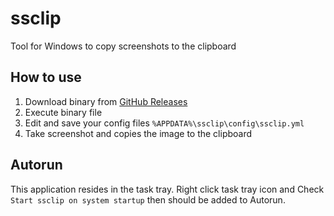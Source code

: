 # ssclip

Tool for Windows to copy screenshots to the clipboard

## How to use

1. Download binary from [GitHub Releases](https://github.com/naari3/ssclip/releases)
1. Execute binary file
1. Edit and save your config files `%APPDATA%\ssclip\config\ssclip.yml`
1. Take screenshot and copies the image to the clipboard

## Autorun

This application resides in the task tray. Right click task tray icon and Check `Start ssclip on system startup` then should be added to Autorun.
